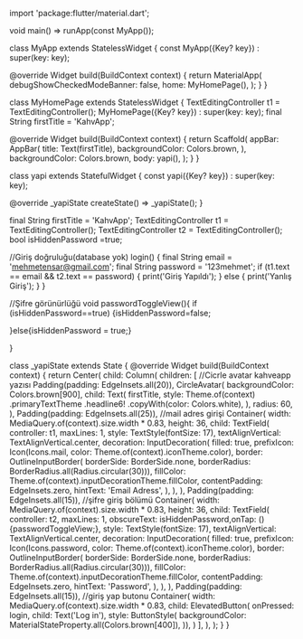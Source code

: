 import 'package:flutter/material.dart';

void main() => runApp(const MyApp());

class MyApp extends StatelessWidget {
  const MyApp({Key? key}) : super(key: key);

  @override
  Widget build(BuildContext context) {
    return MaterialApp(
      debugShowCheckedModeBanner: false,
      home: MyHomePage(),
    );
  }
}

class MyHomePage extends StatelessWidget {
  TextEditingController t1 = TextEditingController();
  MyHomePage({Key? key}) : super(key: key);
  final String firstTitle = 'KahvApp';

  @override
  Widget build(BuildContext context) {
    return Scaffold(
      appBar: AppBar(
        title: Text(firstTitle),
        backgroundColor: Colors.brown,
      ),
      backgroundColor: Colors.brown,
      body: yapi(),
    );
  }
}

class yapi extends StatefulWidget {
  const yapi({Key? key}) : super(key: key);

  @override
  _yapiState createState() => _yapiState();
}

final String firstTitle = 'KahvApp';
TextEditingController t1 = TextEditingController();
TextEditingController t2 = TextEditingController();
bool isHiddenPassword =true;

//Giriş doğruluğu(database yok)
login() {
  final String email = 'mehmetensar@gmail.com';
  final String password = '123mehmet';
  if (t1.text == email && t2.text == password) {
    print('Giriş Yapıldı');
  } else {
    print('Yanlış Giriş');
  }
}

//Şifre görünürlüğü
void passwordToggleView(){
  if (isHiddenPassword==true) {isHiddenPassword=false;
    
  }else{isHiddenPassword = true;}
  
}



class _yapiState extends State<yapi> {
  @override
  Widget build(BuildContext context) {
    return Center(
      child: Column(
        children: [
          //Cicrle avatar kahveapp yazısı
          Padding(padding: EdgeInsets.all(20)),
          CircleAvatar(
            backgroundColor: Colors.brown[900],
            child: Text(
              firstTitle,
              style: Theme.of(context)
                  .primaryTextTheme
                  .headline6!
                  .copyWith(color: Colors.white),
            ),
            radius: 60,
          ),
          Padding(padding: EdgeInsets.all(25)),
          //mail adres girişi
          Container(
            width: MediaQuery.of(context).size.width * 0.83,
            height: 36,
            child: TextField(
              controller: t1,
              maxLines: 1,
              style: TextStyle(fontSize: 17),
              textAlignVertical: TextAlignVertical.center,
              decoration: InputDecoration(
                filled: true,
                prefixIcon:
                    Icon(Icons.mail, color: Theme.of(context).iconTheme.color),
                border: OutlineInputBorder(
                    borderSide: BorderSide.none,
                    borderRadius: BorderRadius.all(Radius.circular(30))),
                fillColor: Theme.of(context).inputDecorationTheme.fillColor,
                contentPadding: EdgeInsets.zero,
                hintText: 'Email Adress',
              ),
            ),
          ),
          Padding(padding: EdgeInsets.all(15)),
          //şifre giriş bölümü
          Container(
            width: MediaQuery.of(context).size.width * 0.83,
            height: 36,
            child: TextField(
              controller: t2,
              maxLines: 1,
              obscureText: isHiddenPassword,onTap: (){passwordToggleView;},
              style: TextStyle(fontSize: 17),
              textAlignVertical: TextAlignVertical.center,
              decoration: InputDecoration(
                filled: true,
                prefixIcon: Icon(Icons.password,
                    color: Theme.of(context).iconTheme.color),
                border: OutlineInputBorder(
                    borderSide: BorderSide.none,
                    borderRadius: BorderRadius.all(Radius.circular(30))),
                fillColor: Theme.of(context).inputDecorationTheme.fillColor,
                contentPadding: EdgeInsets.zero,
                hintText: 'Password',
              ),
            ),
          ),
          Padding(padding: EdgeInsets.all(15)),
          //giriş yap butonu
          Container(
            width: MediaQuery.of(context).size.width * 0.83,
            child: ElevatedButton(
                onPressed: login,
                child: Text('Log in'),
                style: ButtonStyle(
                  backgroundColor: MaterialStateProperty.all(Colors.brown[400]),
                )),
          )
        ],
      ),
    );
  }
}
